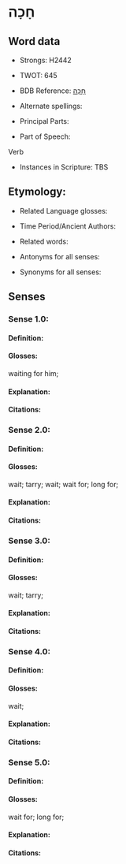 # חָכָה

<!-- Status: S2="NeedsEdits" -->
<!-- Lexica used for edits:   -->

## Word data

* Strongs: H2442

* TWOT: 645

* BDB Reference: [חָכָה](rc://en/bdb/dict/h.ce.aa)

* Alternate spellings:

* Principal Parts:

* Part of Speech:

Verb

* Instances in Scripture: TBS

## Etymology:

* Related Language glosses:

* Time Period/Ancient Authors:

* Related words:

* Antonyms for all senses:

* Synonyms for all senses:

## Senses

### Sense 1.0:

#### Definition:

#### Glosses:

waiting for him; 

#### Explanation:

#### Citations:



### Sense 2.0:

#### Definition:

#### Glosses:

wait; tarry; wait; wait for; long for; 

#### Explanation:

#### Citations:



### Sense 3.0:

#### Definition:

#### Glosses:

wait; tarry; 

#### Explanation:

#### Citations:



### Sense 4.0:

#### Definition:

#### Glosses:

wait; 

#### Explanation:

#### Citations:



### Sense 5.0:

#### Definition:

#### Glosses:

wait for; long for; 

#### Explanation:

#### Citations:



